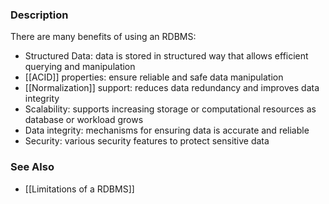 ### Description
There are many benefits of using an RDBMS:
* Structured Data: data is stored in structured way that allows efficient querying and manipulation
* [[ACID]] properties: ensure reliable and safe data manipulation
* [[Normalization]] support: reduces data redundancy and improves data integrity
* Scalability: supports increasing storage or computational resources as database or workload grows
* Data integrity: mechanisms for ensuring data is accurate and reliable
* Security: various security features to protect sensitive data

### See Also
* [[Limitations of a RDBMS]]